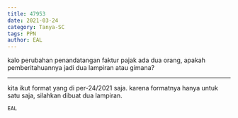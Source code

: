 ```yaml
---
title: 47953
date: 2021-03-24
category: Tanya-SC
tags: PPN
author: EAL
---
```


kalo perubahan penandatangan faktur pajak ada dua orang, apakah pemberitahuannya jadi dua lampiran atau gimana?

---

kita ikut format yang di per-24/2021 saja. karena formatnya hanya untuk satu saja, silahkan dibuat dua lampiran.

`EAL`
